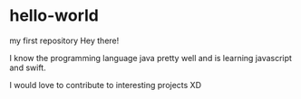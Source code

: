 # hello-world
my first repository 
Hey there!

I know the programming language java pretty well and is learning javascript and swift.

I would love to contribute to interesting projects XD
